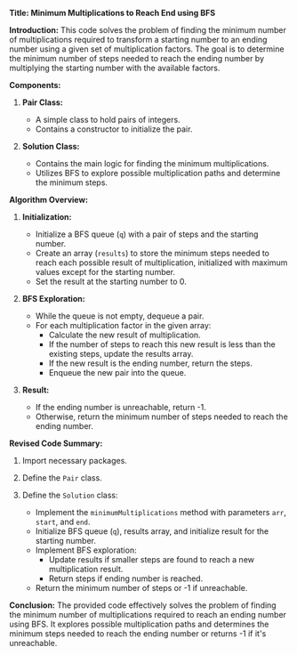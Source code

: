 **Title: Minimum Multiplications to Reach End using BFS**

**Introduction:**
This code solves the problem of finding the minimum number of multiplications required to transform a starting number to an ending number using a given set of multiplication factors. The goal is to determine the minimum number of steps needed to reach the ending number by multiplying the starting number with the available factors.

**Components:**

1. **Pair Class:**
   - A simple class to hold pairs of integers.
   - Contains a constructor to initialize the pair.

2. **Solution Class:**
   - Contains the main logic for finding the minimum multiplications.
   - Utilizes BFS to explore possible multiplication paths and determine the minimum steps.

**Algorithm Overview:**

1. **Initialization:**
   - Initialize a BFS queue (`q`) with a pair of steps and the starting number.
   - Create an array (`results`) to store the minimum steps needed to reach each possible result of multiplication, initialized with maximum values except for the starting number.
   - Set the result at the starting number to 0.

2. **BFS Exploration:**
   - While the queue is not empty, dequeue a pair.
   - For each multiplication factor in the given array:
     - Calculate the new result of multiplication.
     - If the number of steps to reach this new result is less than the existing steps, update the results array.
     - If the new result is the ending number, return the steps.
     - Enqueue the new pair into the queue.

3. **Result:**
   - If the ending number is unreachable, return -1.
   - Otherwise, return the minimum number of steps needed to reach the ending number.

**Revised Code Summary:**

1. Import necessary packages.

2. Define the `Pair` class.

3. Define the `Solution` class:
   - Implement the `minimumMultiplications` method with parameters `arr`, `start`, and `end`.
   - Initialize BFS queue (`q`), results array, and initialize result for the starting number.
   - Implement BFS exploration:
     - Update results if smaller steps are found to reach a new multiplication result.
     - Return steps if ending number is reached.
   - Return the minimum number of steps or -1 if unreachable.

**Conclusion:**
The provided code effectively solves the problem of finding the minimum number of multiplications required to reach an ending number using BFS. It explores possible multiplication paths and determines the minimum steps needed to reach the ending number or returns -1 if it's unreachable.